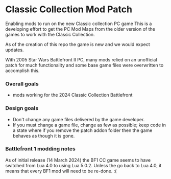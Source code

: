 # Classic Collection Mod Patch
Enabling mods to run on the new Classic collection PC game
This is a developing effort to get the  PC Mod Maps from the older version of the games to work with the Classic Collection.

As of the creation of this repo the game is new and we would expect updates.

With 2005 Star Wars Battlefront II PC, many mods relied on an unofficial patch for much functionality and some base game files were overwritten to accomplish this.

### Overall goals
 - mods working for the 2024 Classic Collection Battlefront


### Design goals
 - Don't change any game files delivered by the game developer.
 - If you must change a game file, change as few as possible; keep code in a state where if you remove the patch addon folder then the game behaves as though it is gone.

### Battlefront 1 modding notes
As of initial release (14 March 2024) the BF1 CC game seems to have switched from Lua 4.0 to using Lua 5.0.2. Unless the go back to Lua 4.0, it means that every BF1 mod will need to be re-done. :(

